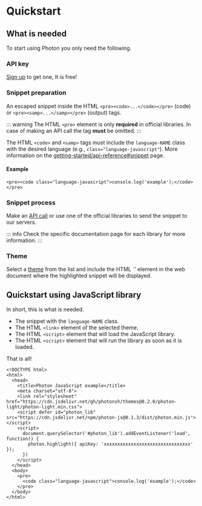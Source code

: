 # Quickstart

## What is needed

To start using Photon you only need the following.

### API key

[Sign up](https://photon.sh/signup) to get one, It is free!

### Snippet preparation

An escaped snippet inside the HTML `<pre><code>...</code></pre>` (code) or `<pre><samp>...</samp></pre>` (output) tags.

::: warning
The HTML `<pre>` element is only **required** in official libraries. In case of making an API call the tag **must** be omitted.
:::

The HTML `<code>` and `<samp>` tags must include the `language-NAME` class with the desired language (e.g., `class="language-javascript"`). More information on the [getting-started/api-reference#snippet](https://photon.sh/docs/getting-started/api-reference#snippet) page.

#### Example

``` {.language-html}
<pre><code class="language-javascript">console.log('example');</code></pre>
```

### Snippet process

Make an [API call](https://photon.sh/docs/getting-started/api-reference#http-request) or use one of the official libraries to send the snippet to our servers.

::: info
Check the specific documentation page for each library for more information.
:::

### Theme

Select a [theme](https://photon.sh/docs/themes/list) from the list and include the HTML `<link>' element in the web document where the highlighted snippet will be displayed.

## Quickstart using JavaScript library

In short, this is what is needed.

* The snippet with the `language-NAME` class.
* The HTML `<link>` element of the selected theme.
* The HTML `<script>` element that will load the JavaScript library.
* The HTML `<script>` element that will run the library as soon as it is loaded.

That is all!

``` {.language-html data-add="9-11" data-highlight="6,12-17"}
<!DOCTYPE html>
<html>
  <head>
    <title>Photon JavaScript example</title>
    <meta charset="utf-8">
    <link rel="stylesheet" href="https://cdn.jsdelivr.net/gh/photonsh/themes@0.2.0/photon-light/photon-light.min.css">
    <script defer id="photon_lib" src="https://cdn.jsdelivr.net/npm/photon-js@0.1.3/dist/photon.min.js"></script>
    <script>
      document.querySelector('#photon_lib').addEventListener('load', function() {
        photon.highlight({ apiKey: 'xxxxxxxxxxxxxxxxxxxxxxxxxxxxxxxx' });
      })
    </script>
  </head>
  <body>
    <pre>
      <code class="language-javascript">console.log('example');</code>
    </pre>
  </body>
</html>
```
